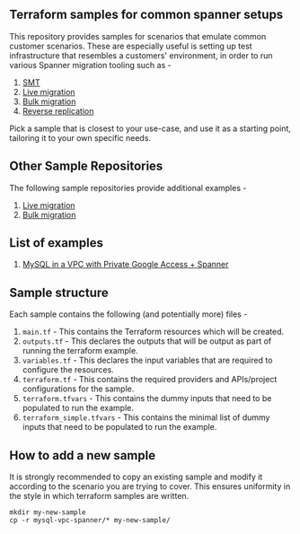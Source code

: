 ## Terraform samples for common spanner setups

This repository provides samples for scenarios that emulate common customer
scenarios. These are especially useful is setting up test infrastructure that
resembles
a customers' environment, in order to run various Spanner migration tooling such
as -

1. [SMT](https://github.com/GoogleCloudPlatform/spanner-migration-tool)
2. [Live migration](https://github.com/GoogleCloudPlatform/DataflowTemplates/blob/main/v2/datastream-to-spanner/README_Cloud_Datastream_to_Spanner.md)
3. [Bulk migration](https://github.com/GoogleCloudPlatform/DataflowTemplates/blob/main/v2/sourcedb-to-spanner/README_Sourcedb_to_Spanner_Flex.md)
4. [Reverse replication](https://github.com/GoogleCloudPlatform/DataflowTemplates/blob/main/v2/spanner-change-streams-to-sharded-file-sink/README_Spanner_Change_Streams_to_Sharded_File_Sink.md)

Pick a sample that is closest to your use-case, and use it as a starting point,
tailoring it to your own specific needs.

## Other Sample Repositories

The following sample repositories provide additional examples -

1. [Live migration](https://github.com/GoogleCloudPlatform/DataflowTemplates/blob/main/v2/datastream-to-spanner/terraform/samples)
2. [Bulk migration](https://github.com/GoogleCloudPlatform/DataflowTemplates/blob/main/v2/sourcedb-to-spanner/terraform/samples)

## List of examples

1. [MySQL in a VPC with Private Google Access + Spanner](mysql-vpc-spanner/README.md)

## Sample structure

Each sample contains the following (and potentially more) files -

1. `main.tf` - This contains the Terraform resources which will be created.
2. `outputs.tf` - This declares the outputs that will be output as part of
   running the terraform example.
3. `variables.tf` - This declares the input variables that are required to
   configure the resources.
4. `terraform.tf` - This contains the required providers and APIs/project
   configurations for the sample.
5. `terraform.tfvars` - This contains the dummy inputs that need to be populated
   to run the example.
6. `terraform_simple.tfvars` - This contains the minimal list of dummy inputs
   that need to be populated to run the example.

## How to add a new sample

It is strongly recommended to copy an existing sample and modify it according to
the scenario you are trying to cover.
This ensures uniformity in the style in which terraform samples are written.

```shell
mkdir my-new-sample
cp -r mysql-vpc-spanner/* my-new-sample/
```